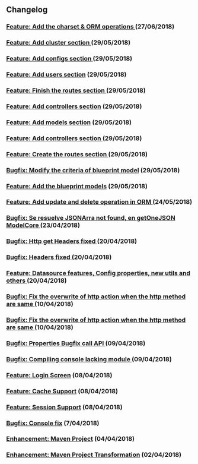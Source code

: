 ## Changelog

### [Feature: Add the charset & ORM operations  ](https://github.com/acalvoa/earlgrey/pull/79) (27/06/2018)
### [Feature: Add cluster section ](https://github.com/acalvoa/earlgrey/pull/76) (29/05/2018)
### [Feature: Add configs section ](https://github.com/acalvoa/earlgrey/pull/75) (29/05/2018)
### [Feature: Add users section](https://github.com/acalvoa/earlgrey/pull/74) (29/05/2018)
### [Feature: Finish the routes section ](https://github.com/acalvoa/earlgrey/pull/73) (29/05/2018)
### [Feature: Add controllers section](https://github.com/acalvoa/earlgrey/pull/72) (29/05/2018)
### [Feature: Add models section](https://github.com/acalvoa/earlgrey/pull/71) (29/05/2018)
### [Feature: Add controllers section ](https://github.com/acalvoa/earlgrey/pull/70) (29/05/2018)
### [Feature: Create the routes section ](https://github.com/acalvoa/earlgrey/pull/69) (29/05/2018)
### [Bugfix: Modify the criteria of blueprint model](https://github.com/acalvoa/earlgrey/pull/68) (29/05/2018) 
### [Feature: Add the blueprint models](https://github.com/acalvoa/earlgrey/pull/67) (29/05/2018) 
### [Feature: Add update and delete operation in ORM ](https://github.com/acalvoa/earlgrey/pull/66) (24/05/2018) 
### [Bugfix: Se resuelve JSONArra not found, en getOneJSON ModelCore ](https://github.com/acalvoa/earlgrey/pull/49) (23/04/2018) 
### [Bugfix: Http get Headers fixed ](https://github.com/acalvoa/earlgrey/pull/47) (20/04/2018) 
### [Bugfix: Headers fixed ](https://github.com/acalvoa/earlgrey/pull/45) (20/04/2018) 
### [Feature: Datasource features, Config properties, new utils and others ](https://github.com/acalvoa/earlgrey/pull/36)(20/04/2018) 
### [Bugfix: Fix the overwrite of http action when the http method are same ](https://github.com/acalvoa/earlgrey/pull/32) (10/04/2018)
### [Bugfix: Fix the overwrite of http action when the http method are same ](https://github.com/acalvoa/earlgrey/pull/32) (10/04/2018)
### [Bugfix: Properties Bugfix call API ](https://github.com/acalvoa/earlgrey/pull/28) (09/04/2018)
### [Bugfix: Compiling console lacking module ](https://github.com/acalvoa/earlgrey/pull/26) (09/04/2018)
### [Feature: Login Screen](https://github.com/acalvoa/earlgrey/pull/17) (08/04/2018)
### [Feature: Cache Support](https://github.com/acalvoa/earlgrey/pull/15) (08/04/2018)
### [Feature: Session Support](https://github.com/acalvoa/earlgrey/pull/14) (08/04/2018)
### [Bugfix: Console fix](https://github.com/acalvoa/earlgrey/pull/12) (7/04/2018)
### [Enhancement: Maven Project](https://github.com/acalvoa/earlgrey/pull/4) (04/04/2018)
### [Enhancement: Maven Project Transformation](https://github.com/acalvoa/earlgrey/pull/3) (02/04/2018)
